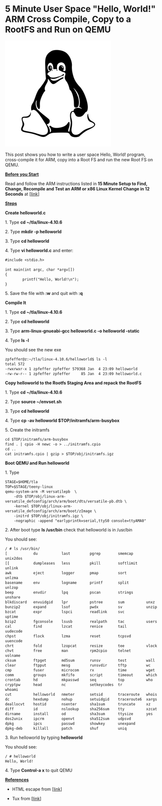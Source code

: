 # 5 Minute User Space "Hello, World!" ARM Cross Compile, Copy to a RootFS and Run on QEMU

![tux_logo_1](tux_logo_1.png)

This post shows you how to write a user space Hello, World! program, cross-compile it for ARM, copy into a Root FS and run the new Root FS on QEMU.

**<u><span>Before you Start</span></u>**

Read and follow the ARM instructions listed in **15 Minute Setup to Find, Change, Recompile and Test an ARM or x86 Linux Kernel Change in 12 Seconds** at \[[<u><span>link</span></u>](https://www.centennialsoftwaresolutions.com/blog/15-minute-setup-to-find-change-recompile-and-test-an-arm-or-x86-linux-kernel-change-in-12-seconds)\]

**<u><span>Steps</span></u>**

**Create helloworld.c**

1\. Type **cd ~/tla/linux-4.10.6**

2\. Type **mkdir -p helloworld**

3\. Type **cd helloworld**

4\. Type **vi helloworld.c** and enter:

```
#include <stdio.h>                                                              
                                                                                
int main(int argc, char *argv[])                                                
{                                                                               
        printf("Hello, World!\n");                                              
}  
```

5\. Save the file with **:w** and quit with **:q**

**Compile It**

1\. Type **cd ~/tla/linux-4.10.6**

2\. Type **cd helloworld**

3\. Type **arm-linux-gnueabi-gcc helloworld.c -o helloworld -static**

4\. Type **ls -l**

You should see the new exe

```
zpfeffer@z:~/tla/linux-4.10.6/helloworld$ ls -l
total 572
-rwxrwxr-x 1 zpfeffer zpfeffer 579368 Jan  4 23:09 helloworld
-rw-rw-r-- 1 zpfeffer zpfeffer     85 Jan  4 23:09 helloworld.c
```

**Copy helloworld to the Rootfs Staging Area and repack the RootFS**

1\. Type **cd ~/tla/linux-4.10.6**

2\. Type **source ~/envset.sh**

3\. Type **cd helloworld**

4\. Type **cp -av helloworld $TOP/initramfs/arm-busybox**

5\. Create the initramfs

```
cd $TOP/initramfs/arm-busybox
find . | cpio -H newc -o > ../initramfs.cpio
cd ..
cat initramfs.cpio | gzip > $TOP/obj/initramfs.igz
```

**Boot QEMU and Run helloworld**

1\. Type

```
STAGE=$HOME/tla
TOP=$STAGE/teeny-linux
qemu-system-arm -M versatilepb  \
    -dtb $TOP/obj/linux-arm-versatile_defconfig/arch/arm/boot/dts/versatile-pb.dtb \
    -kernel $TOP/obj/linux-arm-versatile_defconfig/arch/arm/boot/zImage \
    -initrd $TOP/obj/initramfs.igz \
    -nographic -append "earlyprintk=serial,ttyS0 console=ttyAMA0"
```

2\. After boot type **ls /usr/bin** check that helloworld is in /usr/bin

You should see:

```
/ # ls /usr/bin/
[            du           last         pgrep        smemcap      unix2dos
[[           dumpleases   less         pkill        softlimit    unlink
awk          eject        logger       pmap         sort         unlzma
basename     env          logname      printf       split        unlzop
beep         envdir       lpq          pscan        strings      unshare
blkdiscard   envuidgid    lpr          pstree       sum          unxz
bunzip2      expand       lsof         pwdx         sv           unzip
bzcat        expr         lspci        readlink     svc          uptime
bzip2        fgconsole    lsusb        realpath     tac          users
cal          find         lzcat        renice       tail         uudecode
chpst        flock        lzma         reset        tcpsvd       uuencode
chrt         fold         lzopcat      resize       tee          vlock
chvt         free         man          rpm2cpio     telnet       volname
cksum        ftpget       md5sum       runsv        test         wall
clear        ftpput       mesg         runsvdir     tftp         wc
cmp          fuser        microcom     rx           time         wget
comm         groups       mkfifo       script       timeout      which
crontab      hd           mkpasswd     seq          top          who
cryptpw      head         nc           setkeycodes  tr           whoami
cut          helloworld   nmeter       setsid       traceroute   whois
dc           hexdump      nohup        setuidgid    traceroute6  xargs
deallocvt    hostid       nsenter      sha1sum      truncate     xz
diff         id           nslookup     sha256sum    tty          xzcat
dirname      install      od           sha3sum      ttysize      yes
dos2unix     ipcrm        openvt       sha512sum    udpsvd
dpkg         ipcs         passwd       showkey      unexpand
dpkg-deb     killall      patch        shuf         uniq
```

3\. Run helloworld by typing **helloworld**

You should see:

```
/ # helloworld 
Hello, World!
```

4\. Type **Control-a x** to quit QEMU

**<u><span>References</span></u>**

-   HTML escape from \[[<u><span>link</span></u>](https://www.freeformatter.com/html-escape.html)\]
    
-   Tux from \[[<u><span>link</span></u>](https://www.iconfinder.com/icons/367633/linux_tux_icon#size=128)\]